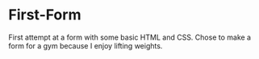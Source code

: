 # First-Form
First attempt at a form with some basic HTML and CSS. Chose to make a form for a gym because I enjoy lifting weights. 
